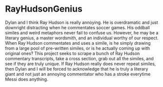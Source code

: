 # RayHudsonGenius

Dylan and I think Ray Hudson is really annoying. He is overdramatic and just downright distracting when he commentates soccer games. His oddball similes and weird metaphors never fail to confuse us. However, he may be a literary genius, a master wordsmith, and an individual worthy of our respect. When Ray Hudson commentates and uses a simile, is he simply drawing from a large pool of pre-written similes, or is he actually coming up with original ones? This project seeks to scrape a bunch of Ray Hudson commentary transcripts, take a cross section, grab out all the similes, and see if they are truly unique. If Ray Hudson really does never repeat similes, then Dylan and I will be forced to acknowledge that he is truly a literary giant and not just an annoying commentator who has a stroke everytime Messi does anything.
